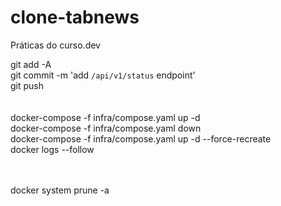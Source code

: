 # clone-tabnews

Práticas do curso.dev

git add -A <br>
git commit -m 'add `/api/v1/status` endpoint' <br>
git push <br>
<br>
<br>
docker-compose -f infra/compose.yaml up -d
<br>
docker-compose -f infra/compose.yaml down
<br>
docker-compose -f infra/compose.yaml up -d --force-recreate
<br>
docker logs --follow <nome-do-container>

<br><br>
docker system prune -a
